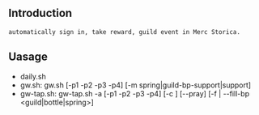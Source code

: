 ## Introduction 

    automatically sign in, take reward, guild event in Merc Storica.

## Uasage

- daily.sh
- gw.sh: gw.sh [-p1 -p2 -p3 -p4] [-m spring|guild-bp-support|support]
- gw-tap.sh: gw-tap.sh -a <account code> [-p1 -p2 -p3 -p4] [-c <count>] [--pray] [-f | --fill-bp <guild|bottle|spring>]